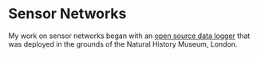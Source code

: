 # Sensor Networks

My work on sensor networks began with an <a href="https://doi.org/10.3897/BDJ.2.e1059">open source data logger</a> that was deployed in the grounds of the Natural History Museum, London.
